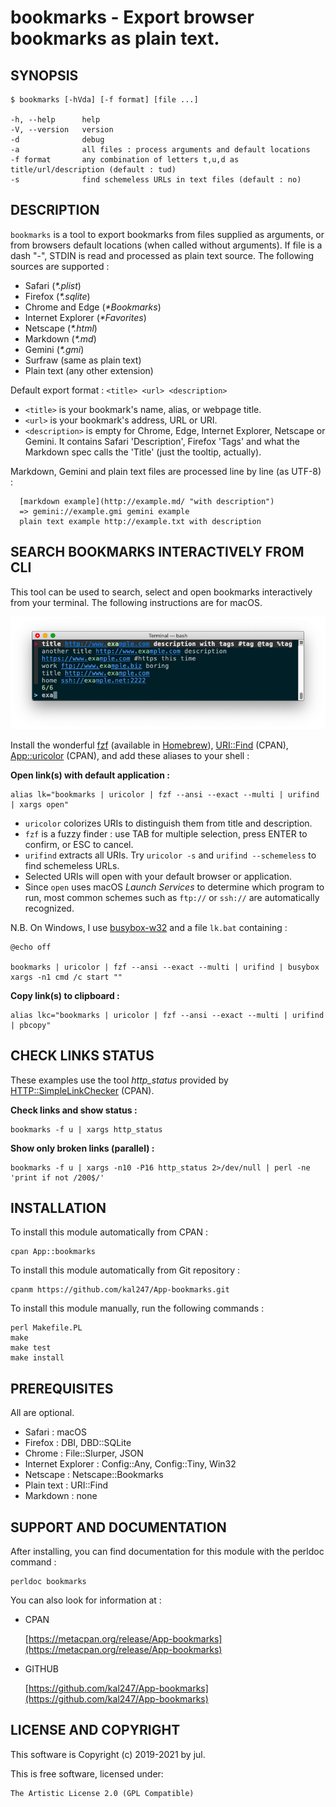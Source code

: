 bookmarks - Export browser bookmarks as plain text.
===================================================

SYNOPSIS
--------

    $ bookmarks [-hVda] [-f format] [file ...]

    -h, --help      help
    -V, --version   version
    -d              debug
    -a              all files : process arguments and default locations
    -f format       any combination of letters t,u,d as title/url/description (default : tud)
    -s              find schemeless URLs in text files (default : no)


DESCRIPTION
-----------

`bookmarks` is a tool to export bookmarks from files supplied as arguments, or from browsers default locations (when called without arguments). If file is a dash "-", STDIN is read and processed as plain text source. The following sources are supported :

- Safari (_*.plist_)
- Firefox (_*.sqlite_)
- Chrome and Edge (_*Bookmarks_)
- Internet Explorer (_*Favorites_)
- Netscape (_*.html_)
- Markdown (_*.md_)
- Gemini (_*.gmi_)
- Surfraw (same as plain text)
- Plain text (any other extension)

Default export format : `<title> <url> <description>`

- `<title>` is your bookmark's name, alias, or webpage title.
- `<url>` is your bookmark's address, URL or URI.
- `<description>` is empty for Chrome, Edge, Internet Explorer, Netscape or Gemini.
  It contains Safari 'Description', Firefox 'Tags' and what the Markdown spec
  calls the 'Title' (just the tooltip, actually).

Markdown, Gemini and plain text files are processed line by line (as UTF-8) :
```
  [markdown example](http://example.md/ "with description")
  => gemini://example.gmi gemini example
  plain text example http://example.txt with description
```


SEARCH BOOKMARKS INTERACTIVELY FROM CLI
---------------------------------------

This tool can be used to search, select and open bookmarks interactively from your terminal. The following instructions are for macOS.

![](tty.png)

Install the wonderful [fzf](https://github.com/junegunn/fzf) (available in [Homebrew](https://brew.sh)), [URI::Find](https://github.com/schwern/URI-Find) (CPAN), [App::uricolor](https://github.com/kal247/App-uricolor) (CPAN), and add these aliases to your shell :

**Open link(s) with default application :**
```
alias lk="bookmarks | uricolor | fzf --ansi --exact --multi | urifind | xargs open"
```

- `uricolor` colorizes URIs to distinguish them from title and description.
- `fzf` is a fuzzy finder : use TAB for multiple selection, press ENTER to confirm, or ESC to cancel.
- `urifind` extracts all URIs. Try `uricolor -s` and `urifind --schemeless` to find schemeless URLs.
- Selected URIs will open with your default browser or application.
- Since `open` uses macOS _Launch Services_ to determine which program to run, most common schemes such as `ftp://` or `ssh://` are automatically recognized.

N.B. On Windows, I use [busybox-w32](https://frippery.org/busybox/) and a file `lk.bat` containing : 
```
@echo off

bookmarks | uricolor | fzf --ansi --exact --multi | urifind | busybox xargs -n1 cmd /c start ""
````

**Copy link(s) to clipboard :**
```
alias lkc="bookmarks | uricolor | fzf --ansi --exact --multi | urifind | pbcopy"
```


CHECK LINKS STATUS
------------------

These examples use the tool _http_status_ provided by [HTTP::SimpleLinkChecker](https://metacpan.org/pod/HTTP::SimpleLinkChecker) (CPAN).

**Check links and show status :**
```
bookmarks -f u | xargs http_status
```

**Show only broken links (parallel) :**
```
bookmarks -f u | xargs -n10 -P16 http_status 2>/dev/null | perl -ne 'print if not /200$/'
```


INSTALLATION
------------

To install this module automatically from CPAN :

    cpan App::bookmarks

To install this module automatically from Git repository :

    cpanm https://github.com/kal247/App-bookmarks.git

To install this module manually, run the following commands :

    perl Makefile.PL
    make     
    make test
    make install


PREREQUISITES
-------------

All are optional.

- Safari : macOS
- Firefox : DBI, DBD::SQLite
- Chrome : File::Slurper, JSON
- Internet Explorer : Config::Any, Config::Tiny, Win32
- Netscape : Netscape::Bookmarks
- Plain text : URI::Find
- Markdown : none


SUPPORT AND DOCUMENTATION
-------------------------

After installing, you can find documentation for this module with the
perldoc command :

    perldoc bookmarks

You can also look for information at :

- CPAN

    [https://metacpan.org/release/App-bookmarks](https://metacpan.org/release/App-bookmarks)

- GITHUB

    [https://github.com/kal247/App-bookmarks](https://github.com/kal247/App-bookmarks)


LICENSE AND COPYRIGHT
---------------------

This software is Copyright (c) 2019-2021 by jul.

This is free software, licensed under:

    The Artistic License 2.0 (GPL Compatible)
